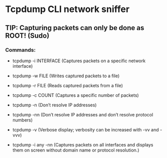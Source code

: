 # Tcpdump CLI network sniffer

## TIP: Capturing packets can only be done as ROOT! (Sudo)

### Commands:

 - tcpdump -i INTERFACE (Captures packets on a specific network interface)

 - tcpdump -w FILE (Writes captured packets to a file)

 - tcpdump -r FILE	(Reads captured packets from a file)

 - tcpdump -c COUNT	(Captures a specific number of packets)

 - tcpdump -n	(Don’t resolve IP addresses)

 - tcpdump -nn	(Don’t resolve IP addresses and don’t resolve protocol numbers)

 - tcpdump -v	(Verbose display; verbosity can be increased with -vv and -vvv)

 - tcpdump -i any -nn (Captures packets on all interfaces and displays them on screen without domain name or protocol resolution.)


